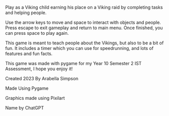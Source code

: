 Play as a Viking child earning his place on a Viking raid by completing tasks and helping people.

Use the arrow keys to move and space to interact with objects and people. Press escape to exit gameplay and return to main menu. Once finished, you can press space to play again.

This game is meant to teach people about the Vikings, but also to be a bit of fun. It includes a timer which you can use for speedrunning, and lots of features and fun facts.

This game was made with pygame for my Year 10 Semester 2 IST Assessment, I hope you enjoy it!



Created 2023 By Arabella Simpson 

Made Using Pygame

Graphics made using Pixilart

Name by ChatGPT
